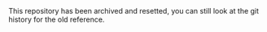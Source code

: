 <aside class="notice">
This repository has been archived and resetted, you can still look at the git history for the old reference.
</aside>
